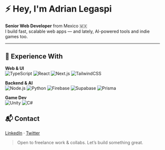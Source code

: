 # ⚡ Hey, I'm Adrian Legaspi

**Senior Web Developer** from Mexico 🇲🇽  
I build fast, scalable web apps — and lately, AI-powered tools and indie games too.

---

## 🧰 Experience With

**Web & UI**  
![TypeScript](https://img.shields.io/badge/-TypeScript-3178C6?style=flat&logo=typescript&logoColor=white)
![React](https://img.shields.io/badge/-React-61DAFB?style=flat&logo=react&logoColor=black)
![Next.js](https://img.shields.io/badge/-Next.js-000000?style=flat&logo=next.js)
![TailwindCSS](https://img.shields.io/badge/-Tailwind-38B2AC?style=flat&logo=tailwind-css&logoColor=white)

**Backend & AI**  
![Node.js](https://img.shields.io/badge/-Node.js-339933?style=flat&logo=node.js&logoColor=white)
![Python](https://img.shields.io/badge/-Python-3776AB?style=flat&logo=python&logoColor=white)
![Firebase](https://img.shields.io/badge/-Firebase-FFCA28?style=flat&logo=firebase&logoColor=black)
![Supabase](https://img.shields.io/badge/-Supabase-3ECF8E?style=flat&logo=supabase&logoColor=white)
![Prisma](https://img.shields.io/badge/-Prisma-2D3748?style=flat&logo=prisma&logoColor=white)

**Game Dev**  
![Unity](https://img.shields.io/badge/-Unity-000000?style=flat&logo=unity&logoColor=white)
![C#](https://img.shields.io/badge/-C%23-239120?style=flat&logo=c-sharp&logoColor=white)


## 📬 Contact

[LinkedIn](https://linkedin.com/in/adrianlegaspi) · [Twitter](https://twitter.com/adrianlegaspix)

> Open to freelance work & collabs. Let’s build something great.
